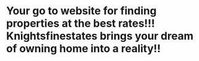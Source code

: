 # Your go to website for finding properties at the best rates!!! Knightsfinestates brings your dream of owning home into a reality!!
